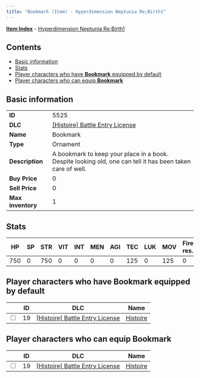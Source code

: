 ```yaml
---
title: "Bookmark (Item) - Hyperdimension Neptunia Re;Birth1"
---
```


[**Item Index**](/neptunia/rb1/item/index.html) - [Hyperdimension Neptunia Re;Birth1](/neptunia/rb1)

## Contents

- [Basic information](#basic-information)
- [Stats](#stats)
- [Player characters who have **Bookmark** equipped by default](#player-characters-who-have-bookmark-equipped-by-default)
- [Player characters who can equip **Bookmark**](#player-characters-who-can-equip-bookmark)

## Basic information

|   |   |
| -- | -- |
| **ID** | 5525 |
| **DLC** | [[Histoire] Battle Entry License](/neptunia/rb1/dlc/9-histoire.html) |
| **Name** | Bookmark |
| **Type** | Ornament |
| **Description** | A bookmark to keep your place in a book. Despite looking old, one can tell it has been taken care of well. |
| **Buy Price** | 0 |
| **Sell Price** | 0 |
| **Max inventory** | 1 |

## Stats

| HP | SP | STR | VIT | INT | MEN | AGI | TEC | LUK | MOV | Fire res. | Ice res. | Wind res. | Lightning res. |
| -- | -- | --- | --- | --- | --- | --- | --- | --- | --- | --------- | -------- | --------- | -------------- |
| 750 | 0 | 750 | 0 | 0 | 0 | 0 | 125 | 0 | 125 | 0 | 0 | 0 | 0 |

## Player characters who have **Bookmark** equipped by default

|    | ID | DLC | Name |
| -- | -- | --- | ---- |
| <input type="checkbox" id="rb1-player-9-19" class="trackbox" /> | 19 | [[Histoire] Battle Entry License](/neptunia/rb1/dlc/9-histoire.html) | [Histoire](/neptunia/rb1/player/9-19-histoire.html) |

## Player characters who can equip **Bookmark**

|    | ID | DLC | Name |
| -- | -- | --- | ---- |
| <input type="checkbox" id="rb1-player-9-19" class="trackbox" /> | 19 | [[Histoire] Battle Entry License](/neptunia/rb1/dlc/9-histoire.html) | [Histoire](/neptunia/rb1/player/9-19-histoire.html) |
